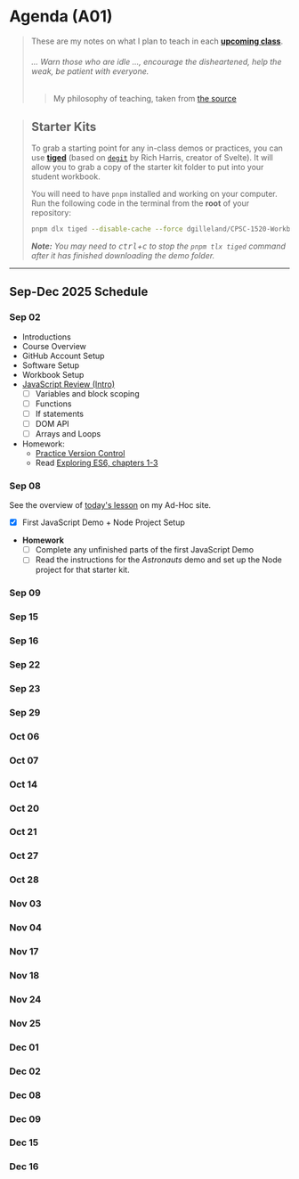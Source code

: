 # Agenda (A01)

> These are my notes on what I plan to teach in each [**upcoming class**](#sep-02).
>
> ###### *... Warn those who are idle ..., encourage the disheartened, help the weak, be patient with everyone.*
>
> > My philosophy of teaching, taken from [the source](https://www.bible.com/bible/111/1TH.5.14.NIV)


> ## Starter Kits
>
> To grab a starting point for any in-class demos or practices, you can use [**tiged**](https://github.com/tiged/tiged) (based on [`degit`](https://github.com/Rich-Harris/degit) by Rich Harris, creator of Svelte). It will allow you to grab a copy of the starter kit folder to put into your student workbook.
> 
> You will need to have `pnpm` installed and working on your computer. Run the following code in the terminal from the **root** of your repository:
>
> ```bash
> pnpm dlx tiged --disable-cache --force dgilleland/CPSC-1520-Workbook/sk/-how-to- ./src/-how-to-
> ```
>
> ***Note:** You may need to <kbd>ctrl</kbd>+<kbd>c</kbd> to stop the `pnpm tlx tiged` command after it has finished downloading the demo folder.*


----

## Sep-Dec 2025 Schedule

### Sep 02

- Introductions
- Course Overview
- GitHub Account Setup
- Software Setup
- Workbook Setup
- [JavaScript Review (Intro)](https://dmit-2008.github.io/dmit2008/classes/week-1/day-2)
  - [ ] Variables and block scoping
  - [ ] Functions
  - [ ] If statements
  - [ ] DOM API
  - [ ] Arrays and Loops
- Homework:
  - [Practice Version Control](https://dgilleland.github.io/CPSC-1520/tutorials/0011/)
  - Read [Exploring ES6, chapters 1-3](https://exploringjs.com/es6/)


### Sep 08

See the overview of [today's lesson](https://dgilleland.github.io/DMIT-2008/lessons/w02-d1/) on my Ad-Hoc site.

- [x] First JavaScript Demo + Node Project Setup
- **Homework**
  - [ ] Complete any unfinished parts of the first JavaScript Demo
  - [ ] Read the instructions for the *Astronauts* demo and set up the Node project for that starter kit.

### Sep 09


### Sep 15


### Sep 16


### Sep 22


### Sep 23


### Sep 29


### Oct 06


### Oct 07


### Oct 14


### Oct 20


### Oct 21


### Oct 27


### Oct 28


### Nov 03


### Nov 04


### Nov 17


### Nov 18


### Nov 24


### Nov 25


### Dec 01


### Dec 02


### Dec 08


### Dec 09


### Dec 15


### Dec 16

